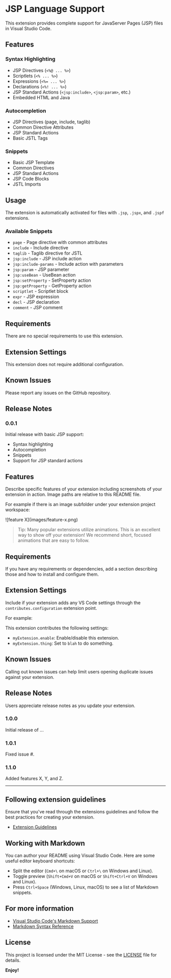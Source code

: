 # JSP Language Support

This extension provides complete support for JavaServer Pages (JSP) files in Visual Studio Code.

## Features

### Syntax Highlighting
- JSP Directives (`<%@ ... %>`)
- Scriptlets (`<% ... %>`)
- Expressions (`<%= ... %>`)
- Declarations (`<%! ... %>`)
- JSP Standard Actions (`<jsp:include>`, `<jsp:param>`, etc.)
- Embedded HTML and Java

### Autocompletion
- JSP Directives (page, include, taglib)
- Common Directive Attributes
- JSP Standard Actions
- Basic JSTL Tags

### Snippets
- Basic JSP Template
- Common Directives
- JSP Standard Actions
- JSP Code Blocks
- JSTL Imports

## Usage

The extension is automatically activated for files with `.jsp`, `.jspx`, and `.jspf` extensions.

### Available Snippets

- `page` - Page directive with common attributes
- `include` - Include directive
- `taglib` - Taglib directive for JSTL
- `jsp:include` - JSP include action
- `jsp:include-params` - Include action with parameters
- `jsp:param` - JSP parameter
- `jsp:useBean` - UseBean action
- `jsp:setProperty` - SetProperty action
- `jsp:getProperty` - GetProperty action
- `scriptlet` - Scriptlet block
- `expr` - JSP expression
- `decl` - JSP declaration
- `comment` - JSP comment

## Requirements

There are no special requirements to use this extension.

## Extension Settings

This extension does not require additional configuration.

## Known Issues

Please report any issues on the GitHub repository.

## Release Notes

### 0.0.1

Initial release with basic JSP support:
- Syntax highlighting
- Autocompletion
- Snippets
- Support for JSP standard actions

## Features

Describe specific features of your extension including screenshots of your extension in action. Image paths are relative to this README file.

For example if there is an image subfolder under your extension project workspace:

\!\[feature X\]\(images/feature-x.png\)

> Tip: Many popular extensions utilize animations. This is an excellent way to show off your extension! We recommend short, focused animations that are easy to follow.

## Requirements

If you have any requirements or dependencies, add a section describing those and how to install and configure them.

## Extension Settings

Include if your extension adds any VS Code settings through the `contributes.configuration` extension point.

For example:

This extension contributes the following settings:

* `myExtension.enable`: Enable/disable this extension.
* `myExtension.thing`: Set to `blah` to do something.

## Known Issues

Calling out known issues can help limit users opening duplicate issues against your extension.

## Release Notes

Users appreciate release notes as you update your extension.

### 1.0.0

Initial release of ...

### 1.0.1

Fixed issue #.

### 1.1.0

Added features X, Y, and Z.

---

## Following extension guidelines

Ensure that you've read through the extensions guidelines and follow the best practices for creating your extension.

* [Extension Guidelines](https://code.visualstudio.com/api/references/extension-guidelines)

## Working with Markdown

You can author your README using Visual Studio Code. Here are some useful editor keyboard shortcuts:

* Split the editor (`Cmd+\` on macOS or `Ctrl+\` on Windows and Linux).
* Toggle preview (`Shift+Cmd+V` on macOS or `Shift+Ctrl+V` on Windows and Linux).
* Press `Ctrl+Space` (Windows, Linux, macOS) to see a list of Markdown snippets.

## For more information

* [Visual Studio Code's Markdown Support](http://code.visualstudio.com/docs/languages/markdown)
* [Markdown Syntax Reference](https://help.github.com/articles/markdown-basics/)

## License

This project is licensed under the MIT License - see the [LICENSE](LICENSE) file for details.

**Enjoy!**
